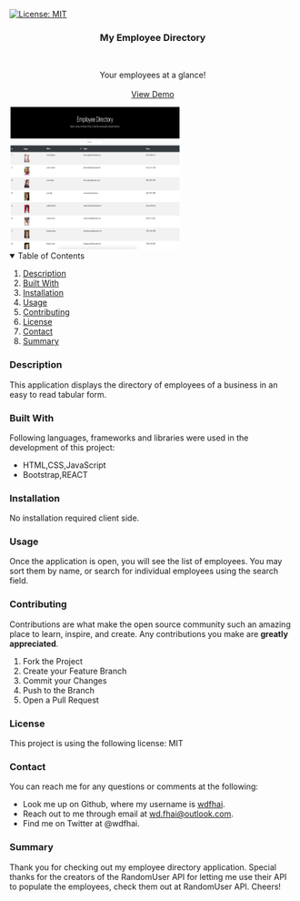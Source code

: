 [![License: MIT](https://img.shields.io/badge/License-MIT-yellow.svg)](https://opensource.org/licenses/MIT)

<div align="center">
    <h3 align="center">My Employee Directory</h3>
    <br />
    <p align="center">
    Your employees at a glance!
    <br />
    <br />
    <a href="https://wdfhai.github.io/my_employee_directory/">View Demo</a>
    </p>
</div>

<img src="./preview/preview.png" alt="project preview img" style="height: 250px; width: 300px;">

<details open="open">
    <summary>Table of Contents</summary>
    <ol>
        <li><a href="#about-the-project">Description</a></li>
        <li><a href="#built-with">Built With</a></li></li>
        <li><a href="#installation">Installation</a></li>
        <li><a href="#usage">Usage</a></li>
        <li><a href="#contributing">Contributing</a></li>
        <li><a href="#license">License</a></li>
        <li><a href="#contact">Contact</a></li>
        <li><a href="#summary">Summary</a></li>
    </ol>
</details>

### Description

This application displays the directory of employees of a business in an easy to read tabular form.

### Built With

Following languages, frameworks and libraries were used in the development of this project:

- HTML,CSS,JavaScript
- Bootstrap,REACT

### Installation

No installation required client side.

### Usage

Once the application is open, you will see the list of employees. You may sort them by name, or search for individual employees using the search field.

### Contributing

Contributions are what make the open source community such an amazing place to learn, inspire, and create. Any contributions you make are **greatly appreciated**.

1. Fork the Project
2. Create your Feature Branch
3. Commit your Changes
4. Push to the Branch
5. Open a Pull Request

### License

This project is using the following license: MIT

### Contact

You can reach me for any questions or comments at the following:

- Look me up on Github, where my username is <span><a href="https://github.com/wdfhai">wdfhai</a></span>.
- Reach out to me through email at wd.fhai@outlook.com.
- Find me on Twitter at @wdfhai.

### Summary

Thank you for checking out my employee directory application. Special thanks for the creators of the RandomUser API for letting me use their API to populate the employees, check them out at <a src="https://randomuser.me/" target="_blank">RandomUser API</a>. Cheers!
